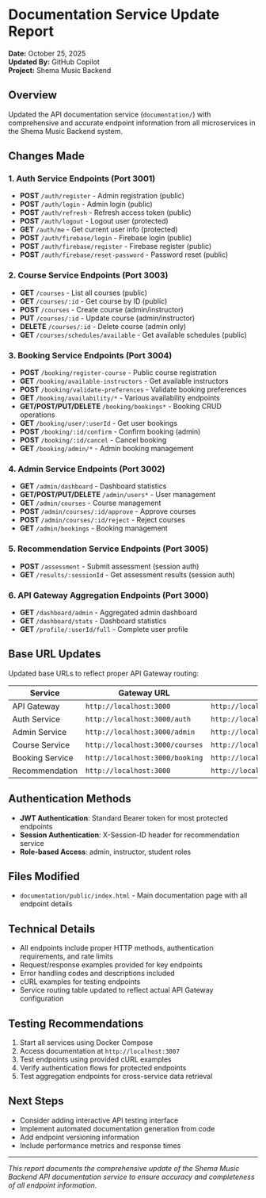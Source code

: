 # Documentation Service Update Report

**Date:** October 25, 2025  
**Updated By:** GitHub Copilot  
**Project:** Shema Music Backend  

## Overview

Updated the API documentation service (`documentation/`) with comprehensive and accurate endpoint information from all microservices in the Shema Music Backend system.

## Changes Made

### 1. Auth Service Endpoints (Port 3001)
- **POST** `/auth/register` - Admin registration (public)
- **POST** `/auth/login` - Admin login (public)  
- **POST** `/auth/refresh` - Refresh access token (public)
- **POST** `/auth/logout` - Logout user (protected)
- **GET** `/auth/me` - Get current user info (protected)
- **POST** `/auth/firebase/login` - Firebase login (public)
- **POST** `/auth/firebase/register` - Firebase register (public)
- **POST** `/auth/firebase/reset-password` - Password reset (public)

### 2. Course Service Endpoints (Port 3003)
- **GET** `/courses` - List all courses (public)
- **GET** `/courses/:id` - Get course by ID (public)
- **POST** `/courses` - Create course (admin/instructor)
- **PUT** `/courses/:id` - Update course (admin/instructor)
- **DELETE** `/courses/:id` - Delete course (admin only)
- **GET** `/courses/schedules/available` - Get available schedules (public)

### 3. Booking Service Endpoints (Port 3004)
- **POST** `/booking/register-course` - Public course registration
- **GET** `/booking/available-instructors` - Get available instructors
- **POST** `/booking/validate-preferences` - Validate booking preferences
- **GET** `/booking/availability/*` - Various availability endpoints
- **GET/POST/PUT/DELETE** `/booking/bookings*` - Booking CRUD operations
- **GET** `/booking/user/:userId` - Get user bookings
- **POST** `/booking/:id/confirm` - Confirm booking (admin)
- **POST** `/booking/:id/cancel` - Cancel booking
- **GET** `/booking/admin/*` - Admin booking management

### 4. Admin Service Endpoints (Port 3002)
- **GET** `/admin/dashboard` - Dashboard statistics
- **GET/POST/PUT/DELETE** `/admin/users*` - User management
- **GET** `/admin/courses` - Course management
- **POST** `/admin/courses/:id/approve` - Approve courses
- **POST** `/admin/courses/:id/reject` - Reject courses
- **GET** `/admin/bookings` - Booking management

### 5. Recommendation Service Endpoints (Port 3005)
- **POST** `/assessment` - Submit assessment (session auth)
- **GET** `/results/:sessionId` - Get assessment results (session auth)

### 6. API Gateway Aggregation Endpoints (Port 3000)
- **GET** `/dashboard/admin` - Aggregated admin dashboard
- **GET** `/dashboard/stats` - Dashboard statistics
- **GET** `/profile/:userId/full` - Complete user profile

## Base URL Updates

Updated base URLs to reflect proper API Gateway routing:

| Service | Gateway URL | Direct URL |
|---------|-------------|------------|
| API Gateway | `http://localhost:3000` | `http://localhost:3000` |
| Auth Service | `http://localhost:3000/auth` | `http://localhost:3001/api/auth` |
| Admin Service | `http://localhost:3000/admin` | `http://localhost:3002/api/admin` |
| Course Service | `http://localhost:3000/courses` | `http://localhost:3003/api/courses` |
| Booking Service | `http://localhost:3000/booking` | `http://localhost:3004/api/booking` |
| Recommendation | `http://localhost:3000` | `http://localhost:3005/api` |

## Authentication Methods

- **JWT Authentication**: Standard Bearer token for most protected endpoints
- **Session Authentication**: X-Session-ID header for recommendation service
- **Role-based Access**: admin, instructor, student roles

## Files Modified

- `documentation/public/index.html` - Main documentation page with all endpoint details

## Technical Details

- All endpoints include proper HTTP methods, authentication requirements, and rate limits
- Request/response examples provided for key endpoints
- Error handling codes and descriptions included
- cURL examples for testing endpoints
- Service routing table updated to reflect actual API Gateway configuration

## Testing Recommendations

1. Start all services using Docker Compose
2. Access documentation at `http://localhost:3007`
3. Test endpoints using provided cURL examples
4. Verify authentication flows for protected endpoints
5. Test aggregation endpoints for cross-service data retrieval

## Next Steps

- Consider adding interactive API testing interface
- Implement automated documentation generation from code
- Add endpoint versioning information
- Include performance metrics and response times

---

*This report documents the comprehensive update of the Shema Music Backend API documentation service to ensure accuracy and completeness of all endpoint information.*